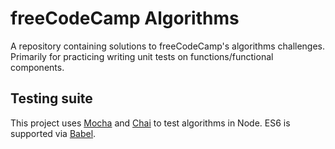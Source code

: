 # freeCodeCamp Algorithms
A repository containing solutions to freeCodeCamp's algorithms challenges. Primarily for practicing writing unit tests on functions/functional components.

## Testing suite
This project uses [Mocha](https://mochajs.org) and [Chai](http://www.chaijs.com) to test algorithms in Node. ES6 is supported via [Babel](https://babeljs.io).
